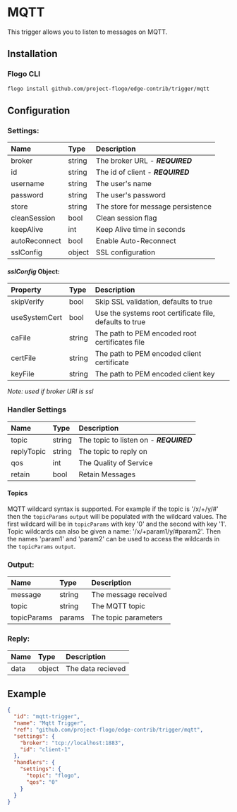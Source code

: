 <!--
title: MQTT
weight: 4705
-->

# MQTT

This trigger allows you to listen to messages on MQTT.

## Installation

### Flogo CLI

```bash
flogo install github.com/project-flogo/edge-contrib/trigger/mqtt
```

## Configuration

### Settings:

| Name          | Type   | Description                       |
| :------------ | :----- | :-------------------------------- |
| broker        | string | The broker URL - **_REQUIRED_**   |
| id            | string | The id of client - **_REQUIRED_** |
| username      | string | The user's name                   |
| password      | string | The user's password               |
| store         | string | The store for message persistence |
| cleanSession  | bool   | Clean session flag                |
| keepAlive     | int    | Keep Alive time in seconds        |
| autoReconnect | bool   | Enable Auto-Reconnect             |
| sslConfig     | object | SSL configuration                 |

#### _sslConfig_ Object:

| Property      | Type   | Description                                             |
| :------------ | :----- | :------------------------------------------------------ |
| skipVerify    | bool   | Skip SSL validation, defaults to true                   |
| useSystemCert | bool   | Use the systems root certificate file, defaults to true |
| caFile        | string | The path to PEM encoded root certificates file          |
| certFile      | string | The path to PEM encoded client certificate              |
| keyFile       | string | The path to PEM encoded client key                      |

_Note: used if broker URI is ssl_

### Handler Settings

| Name       | Type   | Description                             |
| :--------- | :----- | :-------------------------------------- |
| topic      | string | The topic to listen on - **_REQUIRED_** |
| replyTopic | string | The topic to reply on                   |
| qos        | int    | The Quality of Service                  |
| retain     | bool   | Retain Messages                         |

#### Topics

MQTT wildcard syntax is supported. For example if the topic is '/x/+/y/#' then the `topicParams` `output` will be populated with the wildcard values. The first wildcard will be in `topicParams` with key '0' and the second with key '1'. Topic wildcards can also be given a name: '/x/+param1/y/#param2'. Then the names 'param1' and 'param2' can be used to access the wildcards in the `topicParams` `output`.

### Output:

| Name        | Type   | Description          |
| :---------- | :----- | :------------------- |
| message     | string | The message received |
| topic       | string | The MQTT topic       |
| topicParams | params | The topic parameters |

### Reply:

| Name | Type   | Description       |
| :--- | :----- | :---------------- |
| data | object | The data recieved |

## Example

```json
{
  "id": "mqtt-trigger",
  "name": "Mqtt Trigger",
  "ref": "github.com/project-flogo/edge-contrib/trigger/mqtt",
  "settings": {
    "broker": "tcp://localhost:1883",
    "id": "client-1"
  },
  "handlers": {
    "settings": {
      "topic": "flogo",
      "qos": "0"
    }
  }
}
```
